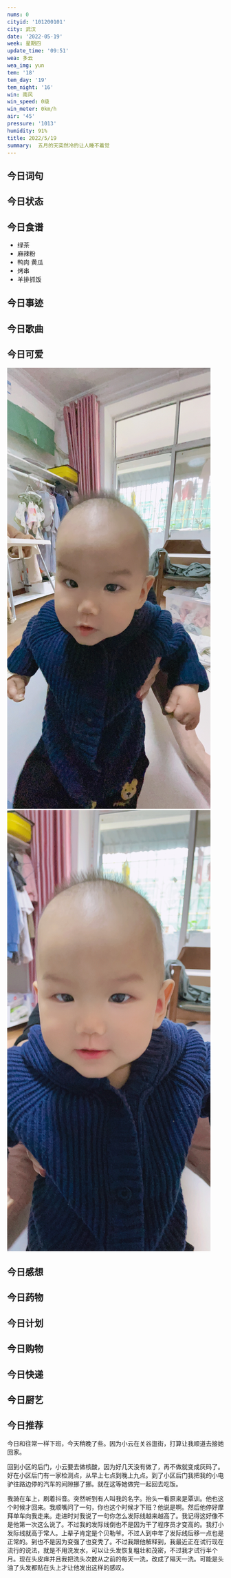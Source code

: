 ```yaml
---
nums: 0
cityid: '101200101'
city: 武汉
date: '2022-05-19'
week: 星期四
update_time: '09:51'
wea: 多云
wea_img: yun
tem: '18'
tem_day: '19'
tem_night: '16'
win: 南风
win_speed: 0级
win_meter: 0km/h
air: '45'
pressure: '1013'
humidity: 91%
title: 2022/5/19
summary:  五月的天突然冷的让人睡不着觉
---
```

## 今日词句

## 今日状态

## 今日食谱

- 绿茶
- 麻辣粉
- 鸭肉 黄瓜
- 烤串
- 羊排抓饭

## 今日事迹

## 今日歌曲

## 今日可爱

![](./2022-05-19-12-52-07.png)
![](./2022-05-19-12-52-21.png)

## 今日感想

## 今日药物

## 今日计划

## 今日购物

## 今日快递

## 今日厨艺

## 今日推荐

今日和往常一样下班，今天稍晚了些。因为小云在关谷逛街，打算让我顺道去接她回家。

回到小区的后门，小云要去做核酸，因为好几天没有做了，再不做就变成灰码了。好在小区后门有一家检测点，从早上七点到晚上九点。到了小区后门我把我的小电驴往路边停的汽车的间隙挪了挪。就在这等她做完一起回去吃饭。

我骑在车上，刷着抖音。突然听到有人叫我的名字。抬头一看原来是覃训。他也这个时候才回来。我顺嘴问了一句，你也这个时候才下班？他说是啊。然后他停好摩拜单车向我走来。走进时对我说了一句你怎么发际线越来越高了。我记得这好像不是他第一次这么说了。不过我的发际线倒也不是因为干了程序员才变高的。我打小发际线就高于常人。上辈子肯定是个贝勒爷。不过人到中年了发际线后移一点也是正常的。到也不是因为变强了也变秃了。不过我跟他解释到，我最近正在试行现在流行的说法，就是不用洗发水，可以让头发恢复粗壮和茂密，不过我才试行半个月。现在头皮痒并且我把洗头次数从之前的每天一洗，改成了隔天一洗。可能是头油了头发都贴在头上才让他发出这样的感叹。
